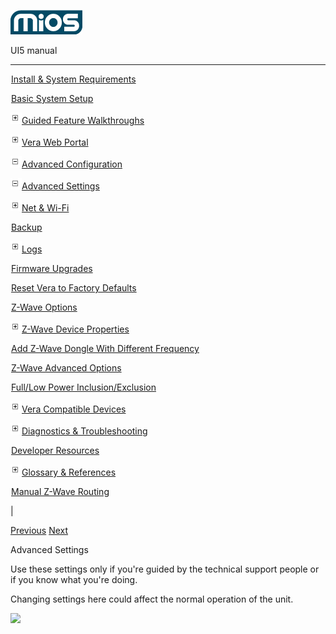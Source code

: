 ![](skins/mios/images/logo.png)

UI5 manual

  
---  
  
![](images/spacer.gif)[Install & System
Requirements](index.html#!docs5/installation_and_system_requirements_en_3pro_all.md)

![](images/spacer.gif)[Basic System Setup ](index.html#!docs5/getting_started_en_3pro_all.md)

![](skins/mios/images/plus.gif)[Guided Feature Walkthroughs
](features_en_3pro_all.html)

![](skins/mios/images/plus.gif)[Vera Web Portal](index.html#!docs5/web_portal_en_3pro_all.md)

![](skins/mios/images/minus.gif)[Advanced
Configuration](index.html#!docs5/advanced_configuration_en_3pro_all.md)

![](skins/mios/images/minus.gif)[Advanced Settings](index.html#!docs5/advanced_settings_en_3pro_all.md)

![](skins/mios/images/plus.gif)[Net & Wi-Fi](setup_en_3pro_all.html_network_settings_connect_to_the_internet)

![](images/spacer.gif)[Backup](advanced_settings_en_3pro_all.html_backup)

![](skins/mios/images/plus.gif)[Logs](advanced_settings_en_3pro_all.html_logs)

![](images/spacer.gif)[Firmware Upgrades](advanced_settings_en_3pro_all.html_downloads)

![](images/spacer.gif)[Reset Vera to Factory Defaults](index.html#!docs5/reset_factory_defaults_en_3pro_all.md)

![](images/spacer.gif)[Z-Wave Options](index.html#!docs5/zwave_options_en_3pro_all.md)

![](skins/mios/images/plus.gif)[Z-Wave Device Properties](index.html#!docs5/add_device_zwave_properties_options_en_3pro_all.md)

![](images/spacer.gif)[Add Z-Wave Dongle With Different Frequency](index.html#!docs5/changing_zwave_port_en_3pro_all.md)

![](images/spacer.gif)[Z-Wave Advanced Options](index.html#!docs5/zwave_device_advanced_en_3pro_all.md)

![](images/spacer.gif)[Full/Low Power Inclusion/Exclusion](index.html#!docs5/full_power_inclusion_en_3pro_all.md)

![](skins/mios/images/plus.gif)[Vera Compatible
Devices](index.html#!docs5/supported_hardware_en_3pro_all.md)

![](skins/mios/images/plus.gif)[Diagnostics &
Troubleshooting](index.html#!docs5/troubleshooting_en_3pro_all.md)

![](images/spacer.gif)[Developer Resources](index.html#!docs5/developers_en_3pro_all.md)

![](skins/mios/images/plus.gif)[Glossary &
References](index.html#!docs5/reference_en_3pro_all.md)

![](images/spacer.gif)[Manual Z-Wave Routing](index.html#!docs5/ManualRoute_en_3pro_all.md)

|

[Previous](index.html#!docs5/advanced_configuration_en_3pro_all.md)
[Next](setup_en_3pro_all.html_network_settings_connect_to_the_internet)

Advanced Settings

  
Use these settings only if you're guided by the technical support people or if
you know what you're doing.  
  
Changing settings here could affect the normal operation of the unit.  
  
![](/images/mios/UI5_setupBar1.PNG)  

  

